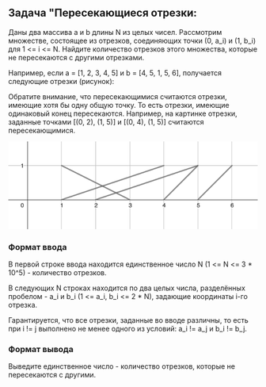 ## Задача "Пересекающиеся отрезки:

Даны два массива a и b длины N из целых чисел. Рассмотрим множестве, состоящее из отрезков, соединяющих точки (0, a_i) и (1, b_i) для 1 <= i <= N. Найдите количество отрезков этого множества, которые не пересекаются с другими отрезками.

Например, если a = [1, 2, 3, 4, 5] и b = [4, 5, 1, 5, 6], получается следующие отрезки (рисунок):

Обратите внимание, что пересекающимися считаются отрезки, имеющие хотя бы одну общую точку. То есть отрезки, имеющие одинаковый конец пересекаются. Например, на картинке отрезки, заданные точками [(0, 2), (1, 5)] и [(0, 4), (1, 5)] считаются пересекающимися.

![Иллюстрация к проекту](https://github.com/GiBBS-Matvey/Source-cpp/raw/master/Intersecting_segments/Images/segments.png)



### Формат ввода
В первой строке ввода находится единственное число N (1 <= N <= 3 * 10^5) - количество отрезков.

В следующих N строках находится по два целых числа, разделённых пробелом - a_i и b_i (1 <= a_i, b_i <= 2 * N), задающие координаты i-го отрезка. 

Гарантируется, что все отрезки, заданные во вводе различны, то есть при i != j выполнено не менее одного из  условий: a_i != a_j и b_i != b_j.


### Формат вывода
Выведите единственное число - количество отрезков, которые не пересекаются с другими.
